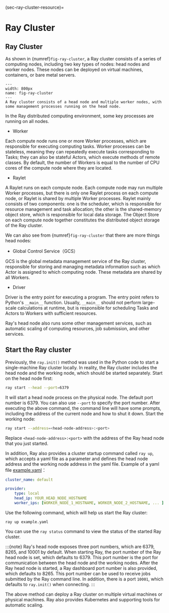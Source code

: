 (sec-ray-cluster-resource)=
# Ray Cluster

## Ray Cluster

As shown in {numref}`fig-ray-cluster`, a Ray cluster consists of a series of computing nodes, including two key types of nodes: head nodes and worker nodes. These nodes can be deployed on virtual machines, containers, or bare metal servers.

```{figure} ../img/ch-ray-cluster/ray-cluster.svg
---
width: 800px
name: fig-ray-cluster
---
A Ray cluster consists of a head node and multiple worker nodes, with some management processes running on the head node.
```

In the Ray distributed computing environment, some key processes are running on all nodes.

* Worker

Each compute node runs one or more Worker processes, which are responsible for executing computing tasks. Worker processes can be stateless, meaning they can repeatedly execute tasks corresponding to Tasks; they can also be stateful Actors, which execute methods of remote classes. By default, the number of Workers is equal to the number of CPU cores of the compute node where they are located.

* Raylet

A Raylet runs on each compute node. Each compute node may run multiple Worker processes, but there is only one Raylet process on each compute node, or Raylet is shared by multiple Worker processes. Raylet mainly consists of two components: one is the scheduler, which is responsible for resource management and task allocation; the other is the shared-memory object store, which is responsible for local data storage. The Object Store on each compute node together constitutes the distributed object storage of the Ray cluster.

We can also see from {numref}`fig-ray-cluster` that there are more things head nodes:

* Global Control Service（GCS）

GCS is the global metadata management service of the Ray cluster, responsible for storing and managing metadata information such as which Actor is assigned to which computing node. These metadata are shared by all Workers.

* Driver

Driver is the entry point for executing a program. The entry point refers to Python's `__main__` function. Usually, `__main__` should not perform large-scale calculations at runtime, but is responsible for scheduling Tasks and Actors to Workers with sufficient resources.

Ray's head node also runs some other management services, such as automatic scaling of computing resources, job submission, and other services.

## Start the Ray cluster

Previously, the `ray.init()` method was used in the Python code to start a single-machine Ray cluster locally. In reality, the Ray cluster includes the head node and the working node, which should be started separately. Start on the head node first:

```bash
ray start --head --port=6379
```

It will start a head node process on the physical node. The default port number is 6379. You can also use `--port` to specify the port number. After executing the above command, the command line will have some prompts, including the address of the current node and how to shut it down. Start the working node:

```bash
ray start --address=<head-node-address>:<port>
```

Replace `<head-node-address>:<port>` with the address of the Ray head node that you just started.

In addition, Ray also provides a cluster startup command called `ray up`, which accepts a yaml file as a parameter and defines the head node address and the working node address in the yaml file. Example of a yaml file [example.yaml](https://raw.githubusercontent.com/ray-project/ray/master/python/ray/autoscaler/local/example-full.yaml)：

```yaml
cluster_name: default

provider:
    type: local
    head_ip: YOUR_HEAD_NODE_HOSTNAME
    worker_ips: [WORKER_NODE_1_HOSTNAME, WORKER_NODE_2_HOSTNAME, ... ]
```

Use the following command, which will help us start the Ray cluster:

```
ray up example.yaml
```

You can use the `ray status` command to view the status of the started Ray cluster.

:::{note}
Ray's head node exposes three port numbers, which are 6379, 8265, and 10001 by default. When starting Ray, the port number of the Ray head node is set, which defaults to 6379. This port number is the port for communication between the head node and the working nodes. After the Ray head node is started, a Ray dashboard port number is also provided, which defaults to 8265. This port number can be used to receive jobs submitted by the Ray command line. In addition, there is a port `10001`, which defaults to `ray.init()` when connecting.
:::

The above method can deploy a Ray cluster on multiple virtual machines or physical machines. Ray also provides Kubernetes and supporting tools for automatic scaling.